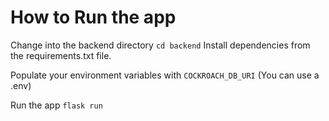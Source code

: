 # How to Run the app

Change into the backend directory
`cd backend`
Install dependencies from the requirements.txt file.

Populate your environment variables with `COCKROACH_DB_URI` (You can use a .env)

Run the app `flask run`
